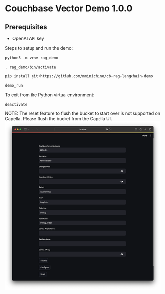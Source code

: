 # Couchbase Vector Demo 1.0.0

## Prerequisites
- OpenAI API key

Steps to setup and run the demo:
```
python3 -m venv rag_demo
```
```
. rag_demo/bin/activate
```
```
pip install git+https://github.com/mminichino/cb-rag-langchain-demo
```
```
demo_run
```
To exit from the Python virtual environment:
```
deactivate
```
NOTE: The reset feature to flush the bucket to start over is not supported on Capella. Please flush the bucket from the Capella UI.
<br>
![Rag Demo](https://raw.githubusercontent.com/mminichino/cb-rag-langchain-demo/main/doc/ragdemo.png)

